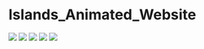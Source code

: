 # Islands_Animated_Website

![](https://pbs.twimg.com/media/FendoTbacAAeJsQ?format=jpg&name=large)
![](https://pbs.twimg.com/media/Fendm21aEAEH3Kf?format=jpg&name=large)
![](https://pbs.twimg.com/media/FeneBLyX0AMKr_E?format=jpg&name=large)
![](https://pbs.twimg.com/media/Fejc0uTXEAAlflU?format=jpg&name=large)
![](https://pbs.twimg.com/media/Fei5XHEWQAAjQpK?format=jpg&name=large)
